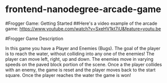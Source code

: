 frontend-nanodegree-arcade-game
===============================

#Frogger Game: Getting Started
##Here's a video example of the arcade game:
        https://www.youtube.com/watch?v=SxeHV1kt7iU&feature=youtu.be

#Frogger Game Description

In this game you have a Player and Enemies (Bugs).
The goal of the player is to reach the water, without colliding into any one of the enemies!
The player can move left, right, up and down.
The enemies move in varying speeds on the paved block portion of the scene.
Once a the player collides with an enemy, the game is reset and the player moves back to the start square.
Once the player reaches the water the game is won!
